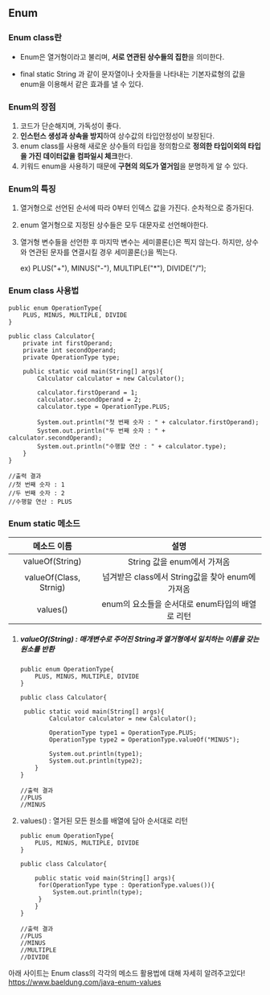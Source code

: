 ## Enum

### Enum class란

- Enum은 열거형이라고 불리며, **서로 연관된 상수들의 집한**을 의미한다.

- final static String 과 같이 문자열이나 숫자들을 나타내는 기본자료형의 값을 enum을 이용해서 같은 효과를 낼  수 있다.



### Enum의 장점

1. 코드가 단순해지며, 가독성이 좋다.
2. **인스턴스 생성과 상속을 방지**하여 상수값의 타입안정성이 보장된다.
3. enum class를 사용해 새로운 상수들의 타입을 정의함으로 **정의한 타입이외의 타입을 가진 데이터값을 컴파일시 체크**한다.
4. 키워드 enum을 사용하기 때문에 **구현의 의도가 열거임**을 분명하게 알 수 있다.



### Enum의 특징

1. 열거형으로 선언된 순서에 따라 0부터 인덱스 값을 가진다. 순차적으로 증가된다.

2. enum 열거형으로 지정된 상수들은 모두 대문자로 선언해야한다.

3. 열거형 변수들을 선언한 후 마지막 변수는 세미콜론(;)은 찍지 않는다.
   하지만, 상수와 연관된 문자를 연결시킬 경우 세미콜론(;)을 찍는다.

   ex) PLUS("+"), MINUS("-"), MULTIPLE("*"), DIVIDE("/");



### Enum class 사용법

```
public enum OperationType{
    PLUS, MINUS, MULTIPLE, DIVIDE
}

public class Calculator{
	private int firstOperand;
	private int secondOperand;
	private OperationType type;

    public static void main(String[] args){
        Calculator calculator = new Calculator();
        
        calculator.firstOperand = 1;
        calculator.secondOperand = 2;
        calculator.type = OperationType.PLUS;
        
        System.out.println("첫 번째 숫자 : " + calculator.firstOperand);
        System.out.println("두 번째 숫자 : " + calculator.secondOperand);
        System.out.println("수행할 연산 : " + calculator.type);
    }
}

//출력 결과
//첫 번째 숫자 : 1
//두 번째 숫자 : 2
//수행할 연산 : PLUS
```



### Enum static 메소드

|      메소드 이름       |                       설명                       |
| :--------------------: | :----------------------------------------------: |
|    valueOf(String)     |           String 값을 enum에서 가져옴            |
| valueOf(Class, Strnig) | 넘겨받은 class에서 String값을 찾아 enum에 가져옴 |
|        values()        | enum의 요소들을 순서대로 enum타입의 배열로 리턴  |



1. ##### valueOf(String) : 매개변수로 주어진 String과 열거형에서 일치하는 이름을 갖는 원소를 반환

   ```
   public enum OperationType{
       PLUS, MINUS, MULTIPLE, DIVIDE
   }
   
   public class Calculator{
   
   	public static void main(String[] args){
           Calculator calculator = new Calculator();
           
           OperationType type1 = OperationType.PLUS;
           OperationType type2 = OperationType.valueOf("MINUS");
           
           System.out.println(type1);
           System.out.println(type2);
       }
   }
   
   //출력 결과
   //PLUS
   //MINUS
   ```

2. values() : 열거된 모든 원소를 배열에 담아 순서대로 리턴

   ```
   public enum OperationType{
       PLUS, MINUS, MULTIPLE, DIVIDE
   }
   
   public class Calculator{
   
       public static void main(String[] args){
       	for(OperationType type : OperationType.values()){
           	System.out.println(type);            
       	}
       }
   }
   
   //출력 결과
   //PLUS
   //MINUS
   //MULTIPLE
   //DIVIDE
   ```

   

아래 사이트는 Enum class의 각각의 메소드 활용법에 대해 자세히 알려주고있다!
<https://www.baeldung.com/java-enum-values>